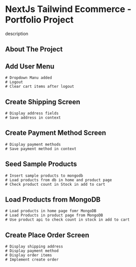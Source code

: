 # NextJs Tailwind Ecommerce - Portfolio Project

description

## About The Project

## Add User Menu
    # Dropdown Manu added
    # Logout
    # Clear cart items after logout

## Create Shipping Screen
    # Display address fields
    # Save address in context

## Create Payment Method Screen
    # Display payment methods
    # Save payment method in context

## Seed Sample Products
    # Insert sample products to mongodb
    # Load products from db in home and product page
    # Check product count in Stock in add to cart

## Load Products from MongoDB
    # Load products in home page fomr MongoDB
    # Load Products in product page from MongoDB
    # Use product api to check count in stock in add to cart

## Create Place Order Screen
    # Display shipping address
    # Display payment method
    # Display order items
    # Implement create order
